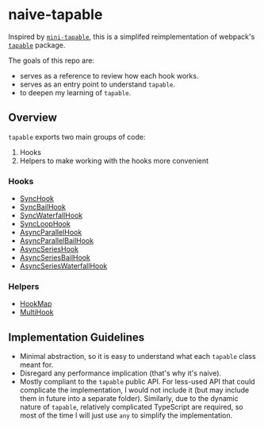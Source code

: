 # naive-tapable

Inspired by [`mini-tapable`](https://github.com/lizuncong/mini-tapable), this is a simplifed reimplementation of webpack's [`tapable`](https://github.com/webpack/tapable) package.

The goals of this repo are:

- serves as a reference to review how each hook works.
- serves as an entry point to understand `tapable`.
- to deepen my learning of `tapable`.

## Overview

`tapable` exports two main groups of code:

1. Hooks
2. Helpers to make working with the hooks more convenient

### Hooks

- [SyncHook](src/hooks/sync-hook.ts)
- [SyncBailHook](src/hooks/sync-bail-hook.ts)
- [SyncWaterfallHook](src/hooks/sync-waterfall-hook.ts)
- [SyncLoopHook](src/hooks/sync-loop-hook.ts)
- [AsyncParallelHook](src/hooks/async-parallel-hook.ts)
- [AsyncParallelBailHook](src/hooks/async-parallel-bail-hook.ts)
- [AsyncSeriesHook](src/hooks/async-series-hook.ts)
- [AsyncSeriesBailHook](src/hooks/async-series-bail-hook.ts)
- [AsyncSeriesWaterfallHook](src/hooks/async-series-waterfall-hook.ts)

### Helpers

- [HookMap](src/helpers/hook-map.ts)
- [MultiHook](src/helpers/multi-hook.ts)

## Implementation Guidelines

- Minimal abstraction, so it is easy to understand what each `tapable` class meant for.
- Disregard any performance implication (that's why it's naive).
- Mostly compliant to the `tapable` public API. For less-used API that could complicate the implementation, I would not include it (but may include them in future into a separate folder). Similarly, due to the dynamic nature of `tapable`, relatively complicated TypeScript are required, so most of the time I will just use `any` to simplify the implementation.
